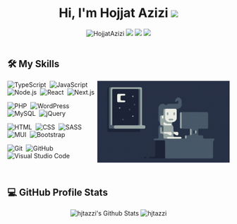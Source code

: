 <h1 align="center">Hi, I'm Hojjat Azizi <img src="https://media.giphy.com/media/hvRJCLFzcasrR4ia7z/giphy.gif" width="35"></h1>


<div align="center">
  <img src="https://komarev.com/ghpvc/?username=hjtazzi&label=ProfileViews&color=fd428e&style=flat" alt="HojjatAzizi" />
  <img src="https://img.shields.io/badge/Age-21-fd428e" />
  <img src="https://img.shields.io/badge/Focus-FullStackWebDeveloper-fd428e" />
  <img src="https://img.shields.io/badge/Lives-Tehran-fd428e" />
</div>

<br/>

## 🛠️ My Skills

<img alt="Night Coding" src="https://raw.githubusercontent.com/AVS1508/AVS1508/master/assets/Night-Coding.gif" align="right"/>

![TypeScript](https://img.shields.io/badge/-TypeScript-05122A?style=flat&logo=typescript)&nbsp;
![JavaScript](https://img.shields.io/badge/-JavaScript-05122A?style=flat&logo=javascript)&nbsp;
![Node.js](https://img.shields.io/badge/-Node.js-05122A?style=flat&logo=node.js)&nbsp;
![React](https://img.shields.io/badge/-React-05122A?style=flat&logo=react)&nbsp;
![Next.js](https://img.shields.io/badge/-Next.js-05122A?style=flat&logo=next.js)&nbsp;

![PHP](https://img.shields.io/badge/-PHP-05122A?style=flat&logo=php)&nbsp;
![WordPress](https://img.shields.io/badge/-WordPress-05122A?style=flat&logo=WordPress&logoColor=117ac9)&nbsp;
![MySQL](https://img.shields.io/badge/-MySQL-05122A?style=flat&logo=mysql&logoColor=white)&nbsp;
![jQuery](https://img.shields.io/badge/-jquery-05122A?style=flat&logo=jquery&logoColor=0769ad)&nbsp;

![HTML](https://img.shields.io/badge/-HTML-05122A?style=flat&logo=HTML5)&nbsp;
![CSS](https://img.shields.io/badge/-CSS-05122A?style=flat&logo=CSS3&logoColor=1572B6)&nbsp;
![SASS](https://img.shields.io/badge/-SASS-05122A?style=flat&logo=SASS)&nbsp;
![MUI](https://img.shields.io/badge/-MUI-05122A?style=flat&logo=MUI&logoColor=0081cb)&nbsp;
![Bootstrap](https://img.shields.io/badge/-Bootstrap-05122A?style=flat&logo=bootstrap&logoColor=7431f9)&nbsp;

![Git](https://img.shields.io/badge/-Git-05122A?style=flat&logo=git)&nbsp;
![GitHub](https://img.shields.io/badge/-GitHub-05122A?style=flat&logo=github)&nbsp;
![Visual Studio Code](https://img.shields.io/badge/-Visual%20Studio%20Code-05122A?style=flat&logo=visual-studio-code&logoColor=007ACC)&nbsp;

<br/>

## 💻 GitHub Profile Stats

<p align="center">
  <img alt="hjtazzi's Github Stats" src="https://github-readme-stats.vercel.app/api?username=hjtazzi&show_icons=true&count_private=true&theme=radical" height="192px"/>
  <img src="https://github-readme-stats.vercel.app/api/top-langs?username=hjtazzi&langs_count=10&show_icons=true&locale=en&layout=compact&theme=radical" alt="hjtazzi" height="192px"/>
</p>
